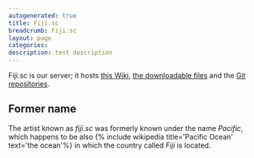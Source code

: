 ```yaml
---
autogenerated: true
title: Fiji.sc
breadcrumb: Fiji.sc
layout: page
categories: 
description: test description
---
```


Fiji.sc is our server; it hosts [this Wiki](Fiji ), [the downloadable files](Downloads ) and the [Git repositories](https://fiji.sc/cgi-bin/gitweb.cgi).

Former name
-----------

The artist known as *fiji.sc* was formerly known under the name *Pacific*, which happens to be also {% include wikipedia title='Pacific Ocean' text='the ocean'%} in which the country called *Fiji* is located.
